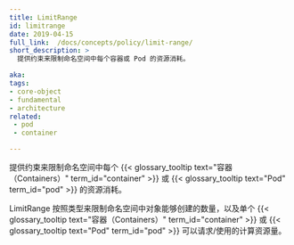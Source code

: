 ```yaml
---
title: LimitRange
id: limitrange
date: 2019-04-15
full_link:  /docs/concepts/policy/limit-range/
short_description: >
  提供约束来限制命名空间中每个容器或 Pod 的资源消耗。

aka: 
tags:
- core-object
- fundamental
- architecture
related:
 - pod
 - container

---
```



 提供约束来限制命名空间中每个 {{< glossary_tooltip text="容器（Containers）" term_id="container" >}} 或 {{< glossary_tooltip text="Pod" term_id="pod" >}} 的资源消耗。

LimitRange 按照类型来限制命名空间中对象能够创建的数量，以及单个 {{< glossary_tooltip text="容器（Containers）" term_id="container" >}} 或 {{< glossary_tooltip text="Pod" term_id="pod" >}} 可以请求/使用的计算资源量。

